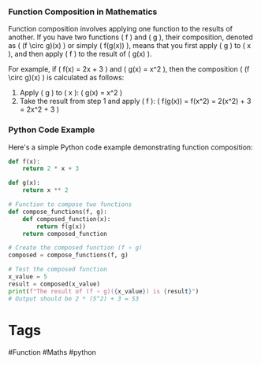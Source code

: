 ### Function Composition in Mathematics

Function composition involves applying one function to the results of another. If you have two functions \( f \) and \( g \), their composition, denoted as \( (f \circ g)(x) \) or simply \( f(g(x)) \), means that you first apply \( g \) to \( x \), and then apply \( f \) to the result of \( g(x) \).

For example, if \( f(x) = 2x + 3 \) and \( g(x) = x^2 \), then the composition \( (f \circ g)(x) \) is calculated as follows:

1. Apply \( g \) to \( x \): \( g(x) = x^2 \)
2. Take the result from step 1 and apply \( f \): \( f(g(x)) = f(x^2) = 2(x^2) + 3 = 2x^2 + 3 \)

### Python Code Example

Here's a simple Python code example demonstrating function composition:

```python
def f(x):
    return 2 * x + 3

def g(x):
    return x ** 2

# Function to compose two functions
def compose_functions(f, g):
    def composed_function(x):
        return f(g(x))
    return composed_function

# Create the composed function (f ∘ g)
composed = compose_functions(f, g)

# Test the composed function
x_value = 5
result = composed(x_value)
print(f"The result of (f ∘ g)({x_value}) is {result}")
# Output should be 2 * (5^2) + 3 = 53
```

# Tags
#Function #Maths #python
